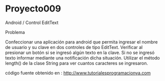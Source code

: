 # Proyecto009
Android / Control EditText

Problema

Confeccionar una aplicación para android que permita ingresar el nombre de usuario y su clave en dos controles de tipo EditText.
Verificar al presionar un botón si se ingresó algún texto en la clave. Si no se ingresó texto informar mediante una notificación dicha situación.
Utilizar el método length() de la clase String para ver cuantos caracteres se ingresaron.

código fuente obtenido en : http://www.tutorialesprogramacionya.com
